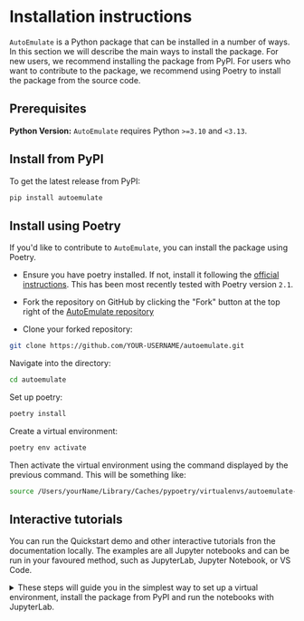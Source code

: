 # Installation instructions

`AutoEmulate` is a Python package that can be installed in a number of ways.
In this section we will describe the main ways to install the package.
For new users, we recommend installing the package from PyPI.
For users who want to contribute to the package, we recommend using Poetry to install the package from the source code.

## Prerequisites

**Python Version:** `AutoEmulate` requires Python `>=3.10` and `<3.13`.

## Install from PyPI

To get the latest release from PyPI:

```bash
pip install autoemulate
```

## Install using Poetry

If you'd like to contribute to `AutoEmulate`, you can install the package using Poetry.

* Ensure you have poetry installed. If not, install it following the [official instructions](https://python-poetry.org/docs/). This has been most recently tested with Poetry version `2.1`.

* Fork the repository on GitHub by clicking the "Fork" button at the top right of the [AutoEmulate repository](https://github.com/alan-turing-institute/autoemulate)

* Clone your forked repository:

```bash
git clone https://github.com/YOUR-USERNAME/autoemulate.git
```

Navigate into the directory:

```bash
cd autoemulate
```

Set up poetry:

```bash
poetry install
```

Create a virtual environment:

```bash
poetry env activate
```

Then activate the virtual environment using the command displayed by the previous command. This will be something like:

```bash
source /Users/yourName/Library/Caches/pypoetry/virtualenvs/autoemulate-l4vGdsmY-py3.11/bin/activate
```

## Interactive tutorials

You can run the Quickstart demo and other interactive tutorials fron the documentation locally.
The examples are all Jupyter notebooks and can be run in your favoured method, such as JupyterLab, Jupyter Notebook, or VS Code.

<details>
<summary>
These steps will guide you in the simplest way to set up a virtual environment, install the package from PyPI and run the notebooks with JupyterLab.
</summary>

1. Clone the AutoEmulate repository:

   ```bash
   git clone https://github.com/alan-turing-institute/autoemulate
   ```
2. Navigate into the directory:

   ```bash
   cd autoemulate
   ```
3. Set up a virtual environment called `autoemulate`:

   ```bash
   python -m venv autoemulate
   ```
4. Activate the virtual environment:
   - On Windows:

     ```bash
     autoemulate\Scripts\activate
     ```

   - On macOS/Linux:

     ```bash
     source autoemulate/bin/activate
     ```
5. Install the package from PyPI:

   ```bash
   pip install autoemulate
   ```
6. Install JupyterLab:

   ```bash
   pip install jupyterlab
   ```
7. Create a Jupyter kernel for the virtual environment:

   ```bash
   python -m ipykernel install --user --name autoemulate --display-name "Python (autoemulate)"
   ```

   This command registers the virtual environment as a Jupyter kernel named `Python (autoemulate)`, which you can select in JupyterLab.
8. Launch JupyterLab:

   ```bash
   jupyter lab
   ```
9. Open the `docs/getting-started/quickstart.ipynb` notebook in JupyterLab.
10. Set the kernel to use the `Python (autoemulate)` kernel you created earlier. You can do this by clicking on the kernel name in the top right corner of the JupyterLab interface and selecting `Python (autoemulate)` from the dropdown menu.
11. Find other interactive tutorials in the `docs/tutorials` directory, which you can open and run in JupyterLab.

</details>
